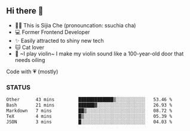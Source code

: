 ## Hi there 👋

- 🙋‍♀️ This is Sijia Che (pronouncation: ssuchia cha)
- 💻 Former Frontend Developer
- ✨ Easily attracted to shiny new tech
- 🐱 Cat lover
- 🌟 ~I play violin~ I make my violin sound like a 100-year-old door that needs oiling

Code with 💗 (mostly)

### STATUS
<!--START_SECTION:waka-->

```txt
Other      43 mins         █████████████▒░░░░░░░░░░░   53.46 %
Bash       21 mins         ██████▓░░░░░░░░░░░░░░░░░░   26.93 %
Markdown   7 mins          ██▒░░░░░░░░░░░░░░░░░░░░░░   08.72 %
TeX        4 mins          █▒░░░░░░░░░░░░░░░░░░░░░░░   05.39 %
JSON       3 mins          █░░░░░░░░░░░░░░░░░░░░░░░░   04.03 %
```

<!--END_SECTION:waka-->
